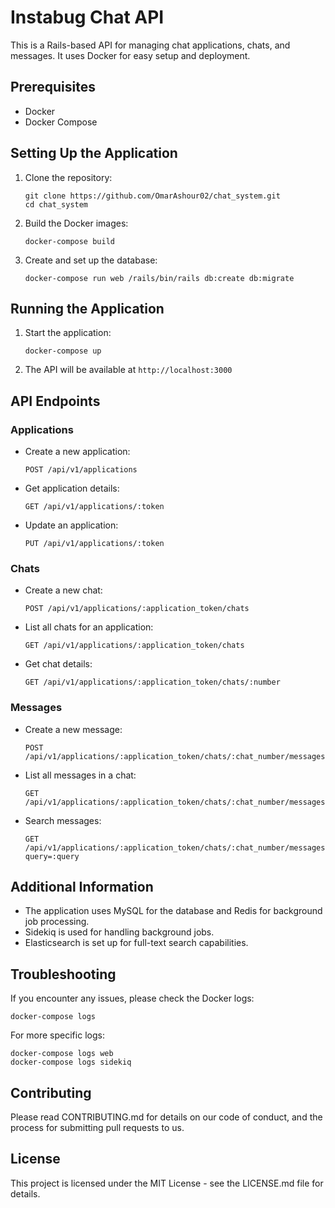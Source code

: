 # Instabug Chat API

This is a Rails-based API for managing chat applications, chats, and messages. It uses Docker for easy setup and deployment.

## Prerequisites

- Docker
- Docker Compose

## Setting Up the Application

1. Clone the repository:
   ```
   git clone https://github.com/OmarAshour02/chat_system.git
   cd chat_system
   ```

2. Build the Docker images:
   ```
   docker-compose build
   ```

3. Create and set up the database:
   ```
   docker-compose run web /rails/bin/rails db:create db:migrate
   ```

## Running the Application

1. Start the application:
   ```
   docker-compose up
   ```

2. The API will be available at `http://localhost:3000`

## API Endpoints

### Applications

- Create a new application:
  ```
  POST /api/v1/applications
  ```

- Get application details:
  ```
  GET /api/v1/applications/:token
  ```

- Update an application:
  ```
  PUT /api/v1/applications/:token
  ```

### Chats

- Create a new chat:
  ```
  POST /api/v1/applications/:application_token/chats
  ```

- List all chats for an application:
  ```
  GET /api/v1/applications/:application_token/chats
  ```

- Get chat details:
  ```
  GET /api/v1/applications/:application_token/chats/:number
  ```

### Messages

- Create a new message:
  ```
  POST /api/v1/applications/:application_token/chats/:chat_number/messages
  ```

- List all messages in a chat:
  ```
  GET /api/v1/applications/:application_token/chats/:chat_number/messages
  ```

- Search messages:
  ```
  GET /api/v1/applications/:application_token/chats/:chat_number/messages/search?query=:query
  ```

## Additional Information

- The application uses MySQL for the database and Redis for background job processing.
- Sidekiq is used for handling background jobs.
- Elasticsearch is set up for full-text search capabilities.

## Troubleshooting

If you encounter any issues, please check the Docker logs:

```
docker-compose logs
```

For more specific logs:

```
docker-compose logs web
docker-compose logs sidekiq
```

## Contributing

Please read CONTRIBUTING.md for details on our code of conduct, and the process for submitting pull requests to us.

## License

This project is licensed under the MIT License - see the LICENSE.md file for details.
